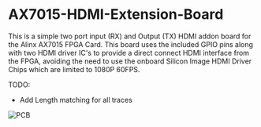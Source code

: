 # AX7015-HDMI-Extension-Board

This is a simple two port input (RX) and Output (TX) HDMI addon board for the Alinx AX7015 FPGA Card. This board uses the included GPIO pins along with two HDMI driver IC's to provide a direct connect HDMI interface from the FPGA, avoiding the need to use the onboard Silicon Image HDMI Driver Chips which are limited to 1080P 60FPS. 

TODO: 
- Add Length matching for all traces

![PCB](https://user-images.githubusercontent.com/11001357/168531229-735f83d2-d0df-4896-a025-e57fd67653ad.png)
